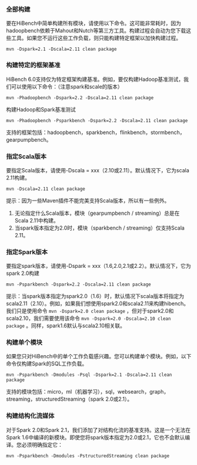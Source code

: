 ### 全部构建 ###
要在HiBench中简单构建所有模块，请使用以下命令。这可能非常耗时，因为hadoopbench依赖于Mahout和Nutch等第三方工具。构建过程会自动为您下载这些工具。如果您不运行这些工作负载，则只能构建特定框架以加快构建过程。

    mvn -Dspark=2.1 -Dscala=2.11 clean package


### 构建特定的框架基准 ###
HiBench 6.0支持仅为特定框架构建基准。例如，要仅构建Hadoop基准测试，我们可以使用以下命令：（注意spark和scale的版本）

    mvn -Phadoopbench -Dspark=2.2 -Dscala=2.11 clean package

构建Hadoop和Spark基准测试

    mvn -Phadoopbench -Psparkbench -Dspark=2.2 -Dscala=2.11 clean package

支持的框架包括：hadoopbench，sparkbench，flinkbench，stormbench，gearpumpbench。

### 指定Scala版本 ###
要指定Scala版本，请使用-Dscala = xxx（2.10或2.11）。默认情况下，它为scala 2.11构建。

    mvn -Dscala=2.11 clean package
提示：因为一些Maven插件不能完美支持Scala版本，所以有一些例外。

1. 无论指定什么Scala版本，模块（gearpumpbench / streaming）总是在Scala 2.11中构建。
2. 当spark版本指定为2.0时，模块（sparkbench / streaming）仅支持Scala 2.11。



### 指定Spark版本 ###
要指定spark版本，请使用-Dspark = xxx（1.6,2.0,2.1或2.2）。默认情况下，它为spark 2.0构建

    mvn -Psparkbench -Dspark=2.2 -Dscala=2.11 clean package
提示：当spark版本指定为spark2.0（1.6）时，默认情况下scala版本将指定为scala2.11（2.10）。例如，如果我们想使用spark2.0和scala2.11来构建hibench。我们只是使用命令 `mvn -Dspark=2.0 clean
package` ，但对于spark2.0和scala2.10，我们需要使用该命令 `mvn -Dspark=2.0 -Dscala=2.10 clean package` 。同样，spark1.6默认与scala2.10相关联。

### 构建单个模块 ###
如果您只对HiBench中的单个工作负载感兴趣。您可以构建单个模块。例如，以下命令仅构建Spark的SQL工作负载。

    mvn -Psparkbench -Dmodules -Psql -Dspark=2.1 -Dscala=2.11 clean package

支持的模块包括：micro，ml（机器学习），sql，websearch，graph，streaming，structuredStreaming（spark 2.0或2.1）。

### 构建结构化流媒体 ###
对于Spark 2.0和Spark 2.1，我们添加了对结构化流的基准支持。这是一个无法在Spark 1.6中编译的新模块。即使您将spark版本指定为2.0或2.1，它也不会默认编译。您必须明确指定它：

    mvn -Psparkbench -Dmodules -PstructuredStreaming clean package 
